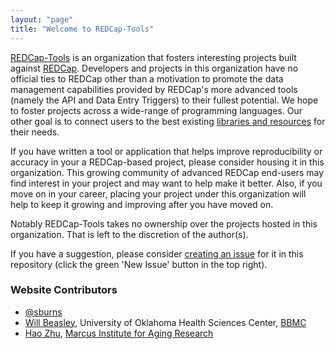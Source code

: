 ```yaml
---
layout: "page"
title: "Welcome to REDCap-Tools"
---
```

[REDCap-Tools](https://github.com/redcap-tools) is an organization that fosters interesting projects built against [REDCap](https://project-redcap.org). Developers and projects in this organization have no official ties to REDCap other than a motivation to promote the data management capabilities provided by REDCap's more advanced tools (namely the API and Data Entry Triggers) to their fullest potential. We hope to foster projects across a wide-range of programming languages.  Our other goal is to connect users to the best existing [libraries and resources](/projects) for their needs.

If you have written a tool or application that helps improve reproducibility or accuracy in your a REDCap-based project, please consider housing it in this organization. This growing community of advanced REDCap end-users may find interest in your project and may want to help make it better. Also, if you move on in your career, placing your project under this organization will help to keep it growing and improving after you have moved on.

Notably REDCap-Tools takes no ownership over the projects hosted in this organization. That is left to the discretion of the author(s).

If you have a suggestion, please consider [creating an issue](https://github.com/redcap-tools/redcap-tools.github.io/issues?q=is%3Aissue) for it in this repository (click the green 'New Issue' button in the top right).

### Website Contributors

* [@sburns](https://github.com/sburns)
* [Will Beasley](https://github.com/wibeasley), University of Oklahoma Health Sciences Center, [BBMC](https://www.ouhsc.edu/bbmc/#about)
* [Hao Zhu](https://github.com/haozhu233), [Marcus Institute for Aging Research](https://www.marcusinstituteforaging.org/)
